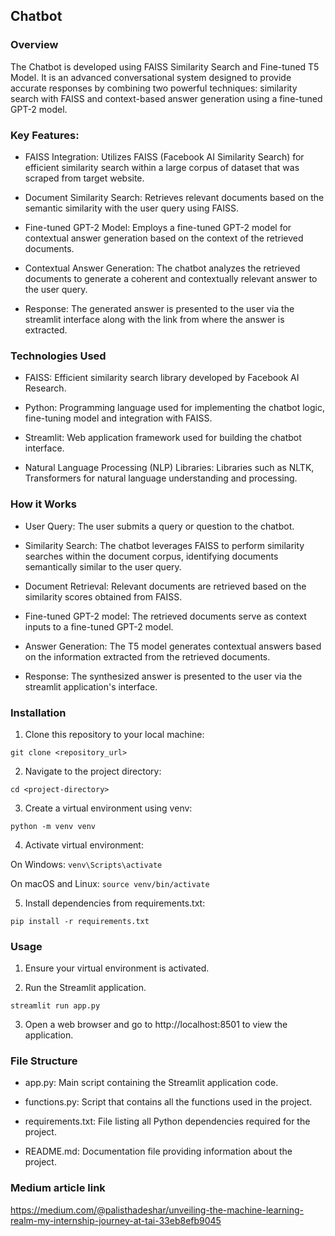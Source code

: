 ## Chatbot

### Overview

The Chatbot is developed using FAISS Similarity Search and Fine-tuned T5 Model. It is an advanced conversational system designed to provide accurate responses by combining two powerful techniques: similarity search with FAISS and context-based answer generation using a fine-tuned GPT-2 model.

### Key Features:
* FAISS Integration: Utilizes FAISS (Facebook AI Similarity Search) for efficient similarity search within a large corpus of dataset that was scraped from target website.

* Document Similarity Search: Retrieves relevant documents based on the semantic similarity with the user query using FAISS.

* Fine-tuned GPT-2 Model: Employs a fine-tuned GPT-2 model for contextual answer generation based on the context of the retrieved documents.

* Contextual Answer Generation: The chatbot analyzes the retrieved documents to generate a coherent and contextually relevant answer to the user query.

* Response: The generated answer is presented to the user via the streamlit interface along with the link from where the answer is extracted.


### Technologies Used
* FAISS: Efficient similarity search library developed by Facebook AI Research.

* Python: Programming language used for implementing the chatbot logic, fine-tuning model and integration with FAISS.

* Streamlit: Web application framework used for building the chatbot interface.

* Natural Language Processing (NLP) Libraries: Libraries such as NLTK, Transformers for natural language understanding and processing.


### How it Works
* User Query: The user submits a query or question to the chatbot.

* Similarity Search: The chatbot leverages FAISS to perform similarity searches within the document corpus, identifying documents semantically similar to the user query.

* Document Retrieval: Relevant documents are retrieved based on the similarity scores obtained from FAISS.

* Fine-tuned GPT-2 model: The retrieved documents serve as context inputs to a fine-tuned GPT-2 model.

* Answer Generation: The T5 model generates contextual answers based on the information extracted from the retrieved documents.

* Response: The synthesized answer is presented to the user via the streamlit application's interface. 



### Installation

1. Clone this repository to your local machine:

```git clone <repository_url>```


2. Navigate to the project directory:

```cd <project-directory>```

3. Create a virtual environment using venv:

```python -m venv venv```

4. Activate virtual environment:

On Windows: ```venv\Scripts\activate```

On macOS and Linux: ```source venv/bin/activate```


5. Install dependencies from requirements.txt:

```pip install -r requirements.txt```


### Usage

1. Ensure your virtual environment is activated.

2. Run the Streamlit application.

```streamlit run app.py```

3. Open a web browser and go to http://localhost:8501 to view the application.


### File Structure
* app.py: Main script containing the Streamlit application code.

* functions.py: Script that contains all the functions used in the project.

* requirements.txt: File listing all Python dependencies required for the project.

* README.md: Documentation file providing information about the project.


### Medium article link
https://medium.com/@palisthadeshar/unveiling-the-machine-learning-realm-my-internship-journey-at-tai-33eb8efb9045

